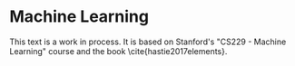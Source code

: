 # Machine Learning

This text is a work in process. It is based on Stanford's "CS229 - Machine Learning" course and the book \cite{hastie2017elements}.
